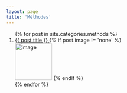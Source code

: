 ```yaml
---
layout: page
title: 'Méthodes'
---
```


<div class="posts">
   <ol>
   {% for post in site.categories.methods %}
     <li>
      <a href="{{ site.baseurl }}{{ post.url }}"> {{ post.title }} </a> 
      {% if post.image != 'none' %}
      <br/>
      <img src="{{ post.image }}" alt="image" height="100" />
      {% endif %}
      </li>
   {% endfor %}
   </ol>
</div>
